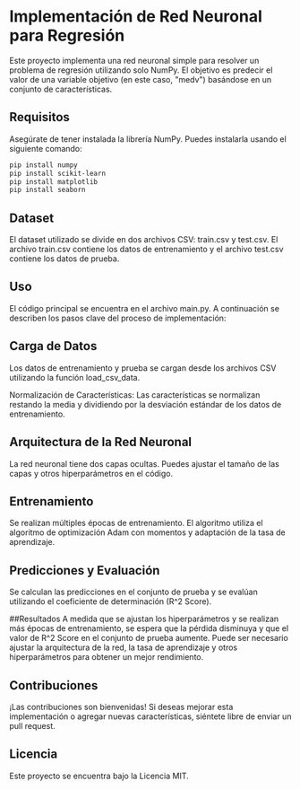 # Implementación de Red Neuronal para Regresión

Este proyecto implementa una red neuronal simple para resolver un problema de regresión utilizando solo NumPy. El objetivo es predecir el valor de una variable objetivo (en este caso, "medv") basándose en un conjunto de características.

## Requisitos

Asegúrate de tener instalada la librería NumPy. Puedes instalarla usando el siguiente comando:

```bash
pip install numpy
pip install scikit-learn
pip install matplotlib
pip install seaborn

```
## Dataset
El dataset utilizado se divide en dos archivos CSV: train.csv y test.csv. El archivo train.csv contiene los datos de entrenamiento y el archivo test.csv contiene los datos de prueba.

## Uso
El código principal se encuentra en el archivo main.py. A continuación se describen los pasos clave del proceso de implementación:

## Carga de Datos
Los datos de entrenamiento y prueba se cargan desde los archivos CSV utilizando la función load_csv_data.

Normalización de Características: Las características se normalizan restando la media y dividiendo por la desviación estándar de los datos de entrenamiento.

## Arquitectura de la Red Neuronal
 La red neuronal tiene dos capas ocultas. Puedes ajustar el tamaño de las capas y otros hiperparámetros en el código.

## Entrenamiento
Se realizan múltiples épocas de entrenamiento. El algoritmo utiliza el algoritmo de optimización Adam con momentos y adaptación de la tasa de aprendizaje.

## Predicciones y Evaluación
Se calculan las predicciones en el conjunto de prueba y se evalúan utilizando el coeficiente de determinación (R^2 Score).

##Resultados
A medida que se ajustan los hiperparámetros y se realizan más épocas de entrenamiento, se espera que la pérdida disminuya y que el valor de R^2 Score en el conjunto de prueba aumente. Puede ser necesario ajustar la arquitectura de la red, la tasa de aprendizaje y otros hiperparámetros para obtener un mejor rendimiento.

## Contribuciones

¡Las contribuciones son bienvenidas! Si deseas mejorar esta implementación o agregar nuevas características, siéntete libre de enviar un pull request.

## Licencia

Este proyecto se encuentra bajo la Licencia MIT.
